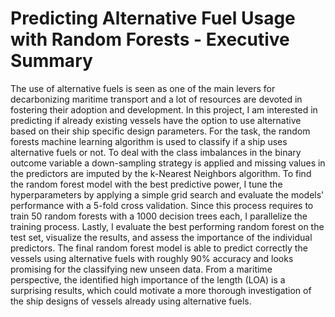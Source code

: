 # Predicting Alternative Fuel Usage with Random Forests - Executive Summary
The use of alternative fuels is seen as one of the main levers for decarbonizing maritime transport and a lot of resources are devoted in fostering their adoption and development. In this project, I am interested in predicting if already existing vessels have the option to use alternative based on their ship specific design parameters. For the task, the random forests machine learning algorithm is used to classify if a ship uses alternative fuels or not. To deal with the class imbalances in the binary outcome variable a down-sampling strategy is applied and missing values in the predictors are imputed by the k-Nearest Neighbors algorithm. To find the random forest model with the best predictive power, I tune the hyperparameters by applying a simple grid search and evaluate the models' performance with a 5-fold cross validation. Since this process requires to train 50 random forests with a 1000 decision trees each, I parallelize the training process. Lastly, I evaluate the best performing random forest on the test set, visualize the results, and assess the importance of the individual predictors. The final random forest model is able to predict correctly the vessels using alternative fuels with roughly 90\% accuracy and looks promising for the classifying new unseen data. From a maritime perspective, the identified high importance of the length (LOA) is a surprising results, which could motivate a more thorough investigation of the ship designs of vessels already using alternative fuels.
